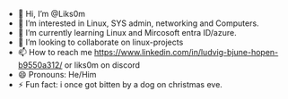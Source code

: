 - 👋 Hi, I’m @Liks0m
- 👀 I’m interested in Linux, SYS admin, networking and Computers.
- 🌱 I’m currently learning Linux and Mircosoft entra ID/azure.
- 💞️ I’m looking to collaborate on linux-projects
- 📫 How to reach me https://www.linkedin.com/in/ludvig-bjune-hopen-b9550a312/ or liks0m on discord
- 😄 Pronouns: He/Him
- ⚡ Fun fact: i once got bitten by a dog on christmas eve.

<!---
Liks0m/Liks0m is a ✨ special ✨ repository because its `README.md` (this file) appears on your GitHub profile.
You can click the Preview link to take a look at your changes.
--->
